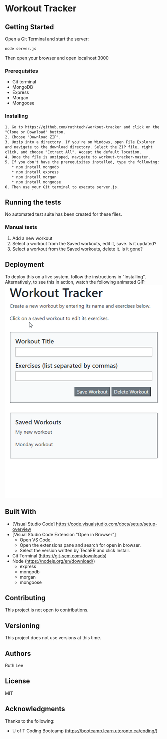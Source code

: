 # Workout Tracker


## Getting Started
Open a Git Terminal and start the server:

    node server.js

Then open your browser and open localhost:3000


### Prerequisites
  * Git terminal
  * MongoDB
  * Express
  * Morgan
  * Mongoose


### Installing
    1. Go to https://github.com/ruthtech/workout-tracker and click on the "Clone or Download" button. 
    2. Choose "Download ZIP". 
    3. Unzip into a directory. If you're on Windows, open File Explorer and navigate to the download directory. Select the ZIP file, right click, and choose "Extract All". Accept the default location.
    4. Once the file is unzipped, navigate to workout-tracker-master.
    5. If you don't have the prerequisites installed, type the following:
       * npm install mongodb
       * npm install express
       * npm install morgan
       * npm install mongoose
    6. Then use your Git terminal to execute server.js. 


## Running the tests
No automated test suite has been created for these files.

### Manual tests
1. Add a new workout
2. Select a workout from the Saved workouts, edit it, save. Is it updated?
3. Select a workout from the Saved workouts, delete it. Is it gone?


## Deployment
To deploy this on a live system, follow the instructions in "Installing". Alternatively, to see this in action, watch the following animated GIF:
![workout-tracker.gif](./workout-tracker.gif)


## Built With
* [Visual Studio Code] https://code.visualstudio.com/docs/setup/setup-overview
* [Visual Studio Code Extension "Open in Browser"] 
    * Open VS Code.
    * Open the extensions pane and search for open in browser.
    * Select the version written by TechER and click Install.
* Git Terminal (https://git-scm.com/downloads)
* Node (https://nodejs.org/en/download/)
     * express
     * mongodb
     * morgan
     * mongoose

## Contributing
This project is not open to contributions.

## Versioning
This project does not use versions at this time. 

## Authors
Ruth Lee

## License
MIT

## Acknowledgments
Thanks to the following:
* U of T Coding Bootcamp (https://bootcamp.learn.utoronto.ca/coding/)

       


